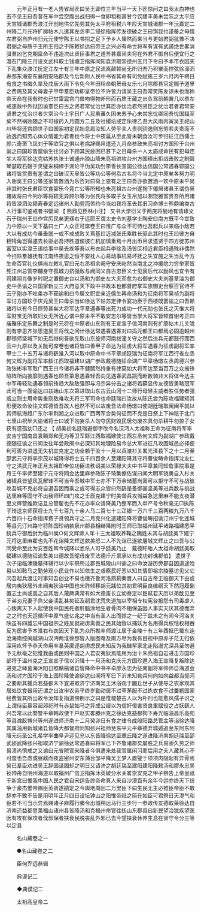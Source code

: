 <!-- { "loadSidebar": true } -->
　　元年正月有一老人告省局匠曰吴王即位三年当平一天下匠惊问之曰我太白神也去不见王曰吾昔在军中尝空腹出战归得一食即粗粝甚甘今饮膳丰美未尝忘之太平应天宣城诸郡吾渡江开创地供亿先劳其免太平府租税六年应天宣城诸郡一年沅嘉定二州降二月元将扩廓帖木儿遣其左丞李二侵徐指挥传友德破之王曰饵我也谨备之毋惰左君弼自庐州归元元使守陈王以书招之足下予乡人憣然而来当与更始君弼犹豫不决君弼之母质于王所王归之于陈敕徐达曰帝王之兴必有命世将军有谋有武遏绝世畧消弭羣凶乞克期禀命不违造次此贤臣事君之道吾甚嘉焉夫将在外君不御自后便宜行之澧石门降三月设文武科取士钱塘卫指挥同知袁洪取崇德州五月下令曰予本市衣因天下乱集众渡江抚定江左十有三年中原之民流离颠顿尚无所归吾乃积粟而控弦徐濠泗寿邳东海安东襄阳安陆郡及今后新附人民中书省其命有司免赋徭三岁六月丙午朔日有食之书晦久旱及戊辰大雨下令免今年田租命朝贺母女乐七月除郡县官定赐予道里之费赐及其父母妻子甲申羣臣劝即皇帝位不许皆力请吴王曰吾常笑陈友谅未也而称帝天命在我有时也已甘雷震宫门兽吻得物斧形而石质王藏之出负驾前朝置几以恭左戒遂赦中外狱囚谕羣臣曰古之贤君常忧治世其臣亦忧治君然贤臣之忧治君者君常安贤君之忧治世者世常治今土宇日广人民虽蕃久困未苏予心未尝忘忧卿同吾忧国辐至矣不然祸败随之不可捄药入月圆方二丘及社稷坛成定乐律乙丑大风雨丙寅吴王祀山川毕将还宫顾世子曰国家初定民始息肩汝知人劳乎夫人贵则骄逸则忘劳若夫贵而不骄逸而知劳心体众情能为君者也今将士中夜扈从至此皆未朝食汝可步归征江西儒士颜六奇萧飞凤刘于等欲官之俱以老病辞赐帛遣还九月命参政朱亮祖讨方国珍于台州谕之曰国珍皆窳偷生往讨必下顾其民疲困已甚下之日母杀一人太庙成命民有犯母连坐大将军徐达克姑苏执张士诚通州狼山降朱亮祖进攻台州方国瑛出拒战击败之制磬琴瑟取石磬于灵璧采桐梓于湖论平伪吴功封李善长宣国公徐达信国公常遇春鄂国公诸将皆赏赉有差谓之曰破汉灭吴皆公等功公等何忝古名将今当北定中原矣各努力明入谢吴王曰公等还家皆置酒为乐否对曰荷上恩有之王曰吾亦欲置酒一欢中原未平尚非其时张氏君臣饮食宴乐今竟亡公等所知也朱亮祖古台州遂狥下僊居诸县王谓伪吴诸故将曰今列尔等将较无异顾尔等为张氏将多取子女玉帛加以淛饶雅富贵吾所用诸将皆濠泗汝颍寿春定远诸州人勤劳而苦约今当如我将革去其旧习命博士熊鼎编类古人行事可鉴戒者书壁间 【 熊鼎见臣林小注】 又书大学衍义于两庑将甃地有请琢文石于瑞州王曰作宫厉民矣更琢右于远耶王谓太史令刘基学士陶安曰南方既平今宜致力中原以一天下基曰土广人众正可席卷王曰惟广与众不可恃也吾起兵以来临小敌若大以有成功今虽垂就一或不戒成败关焉基曰近减张氏乘胜长驱此其时也王曰彼方自相犄角岂得遽去长驱必吾持胜道俟彼亡机加慎重焉十月出币帛求遗贤于四方徙苏州富室以实濠王语给事中吴去疾等吾以布衣起兵李徐及汤皆叵相近君臣相遇殊非偶然今扫除羣雄抚有江南终夜思之恒不安枕人心易动事机易坏抚之失宜施之失当乱今方生命百官礼仪俱尚左敕礼官曰元右丞相余阙守安庆屹然当南北之冲援绝力穷举家皆死江州总管李黼身守孤城力抗强敌与阙同义自古忠臣义士见褒后代以励风也宜令有司建祠肖像岁时祀之置御史台以汤和为御史左大夫邓愈为右御史大夫刘基章溢为御史中丞谕之曰国家新立三大府总天下政中书政本也都督府掌军旅御史台察百官诗不云乎刚亦不吐柔亦不茹谕和曰今居文职宜亲近儒生再命汤和为征南将军吴祯为副将军讨方国珍于庆元吴王曰毋杀当如徐达下姑苏定律令宴功臣于西楼既罢谕之曰吾赖诸将以有今日顾劳甚矣大将军达平章遇春等出死力成功一代元勋也张氏之灭惟大将军财宝无所取妇女无所近心谓中原未平不敢安志尔等皆当学大将军皆顿首谢考正四庙雅乐定乐舞之制是时元将在中原者山东则有王宣宣子信河南则有扩廓帖木儿关陇则有李思齐张思道吴王将伐之问计徐达常遇春遇春对曰捣元都王曰都焉必固逾越州郡顿师坚城下如无后继何吾欲先取山东旋师河南拔潼关守之然后进兵元都鼓行而西云中九原以及关陇可席卷也诸将皆曰善甲子命达为征虏大将军遇春为征虏副将军率甲士二十五万与诸将繇淮入河以取中原命中书平章胡廷瑞为征南将军江西行省左丞何文辉为副将军率繇江西取福建以湖广参政戴德随征命湖广平章杨璟左丞周德兴参政张彬率军取广西王曰今诸将非不健鬬然持重有律莫如大将军达至当百万之众摧锋陷阵所向披靡则遇春也顾吾第患遇春轻吾向见遇春武昌跳而赴数骑非大将体今达主中军毋轻动遇春领前锋趋大敌敌强即与冯宗异分击之诸将若薛显传友德皆勇略冠军此可当一面谕达曰兹始山东次第进取山东古云山河十二师行毋轻主威者胜任势者强威立则士用命势重则敌难攻夫将三军司命也命廷瑞曰汝故从陈氏尝为陈攻福建知其形便故命汝往文辉德皆吾故人也然不可以故废吾法命杨璟曰使胡廷瑞取闽闽平就以其师航海趋广东尔率荆湘之众进取广西两军合势何征而不克是日祭上下神祇于北门七里山祝毕大谕诸将士曰城下勿妄杀人勿夺民财毁民居勿废农具勿杀耕牛勿掠子女获有遗孤幼□还之 【 胡美初名廷瑞避御字改今名汉沔人太祖称王命为征南将军率安吉宁国南昌袁贑滁和无为等卫军繇江西取福建使江西左丞何文辉为副湖广参政戴德随征谕之曰闻汝往年尝政闽中必深知其地理险易今总大军进征凡攻围城邑必择便利可否为进退无失机宜克定之功全赖于汝十一月以兵渡杉关畧光泽县下之十二月至邵武元守将李宗茂以城降得将士五千四百余人至建阳降其守将曹俊畴命指挥沈友仁守之洪武元年正月太祖即帝位功臣进秩诏美以荣禄大夫中书平章兼同知詹事院事是月壬午率师至建宁元守将同佥达里麻参政陈子琦集僚佐谋曰闻大明军骁勇自入杉关诸镇兵皆望风瓦解锋不可当今吾城中军士亦不下万余储蓄尚富可以拒守不可与战彼攻吾城不克必将自退吾因而乘之或可得志众皆曰然繇是备御甚坚美等进兵数与挑战达里麻等固守不出我师环四门攻之壬辰克建宁时美督兵攻城益急达里麻不能支夜潜至文辉营维款诘旦总管翟也先不花亦率众请降美乃整军而入申严号令秋毫无□执陈子琦送京师获将士九千七百九十余人马二百七十三疋银一万六千三百两粮九万八千六百四十石命指挥费子贤领兵守之二月克兴化遣建阳降将曹俊畴招谕汀州宁化连城等县元汀州路守将陈国珍纳款泉州郡县相继降附时王师已取福州延平诸路福建悉平统兵守御后封为临川侯○何文辉滁人年十三太祖取养鞠之赐姓未其与胡廷美下建宁元将达里麻翟也先不花诣降文辉送款美怒二人不先诣已遂欲屠城文辉止之曰吾与公同受命至此为安百姓耳今城降以忿杀人可乎廷美乃止　戴德盱眙人太祖命胡廷美取福建以德随征谕堥美曰德故吾昵毋废军法德斤斤禀承以有成功封谯郡伯】 遣世子次子诣临濠陵墓择辅行以少牢祭所过郡邑城隍山川谕之曰命汝游历旁郡县因道途险易以知鞍马之勤劳观小民业作以知依生之艰察民好恶以知其情即祖宗陵墓访见父它问吾起兵渡江时事知吾创业不易也檄齐鲁河洛燕蓟秦晋人曰自古帝王临御天下由或居内夷狄居外未闻夷狄治中国也宋祚倾移胡元践位其初君明臣良维纲天下然冠履倒置志士尚或羞之自其后人蔑厥典常有如大德废长立幼泰定以臣弒君天历以弟酖见至于弟刃兄妻子烝父妾渎乱甚矣延及嗣君沈荒失道加以宰相专权宪台报怨有司毒虐人心叛离天下人起使我中国民死者肝脑涂地生者骨肉不相保虽因人事实天厌其德而弃之之时也天运循环中原气盛亿兆之中当有圣人出而捄之一纪于兹未之有闻今河洛关陕虽有四雄忘中国祖宗之姓反就胡虏禽兽之民其始皆以捕妖为名用得兵权怙权相吞反为民害予本淮右布衣因天下乱为众所推率师渡江居于金陵十有三年西抵巴蜀东连沧海南控闽越湖山汉沔两淮徐邳皆入版图奄及南方尽为我有目视中原赤子茫无归依深用疚怀予恭天命用率羣英廓逐胡虏虑民未知反为我雠挈家北走陷溺尤深兵至勿避予无秋毫之犯惟我由或民则中国之人君安夷狄焉能用为治十朱亮祖自岩进击方国珍部将于温州克之王宣宣子信以沂降十一月汤和克庆元方国珍遁入海王宣降复叛除达进克之峄莒海沐阳日照贑榆诸县皆降命中书平卓廖永忠为征南副将军帅师自海道会汤和讨方国珍于海上国珍降使谕徐达曰闻将军巳下沂未知勒兵何向如向益都当扼河之要断其援兵若益都未下宜进取济宁济南吴王沐浴观于圜丘世子从使导之农家观其居处饮食器用还谓之曰汝审农劳乎终岁勤动居不过草茅服不过练衣食不过羹粝国家经费皆其所出故令汝知复指道傍荆示之曰是惟榎楚古人以为朴刑也能愈风孺子识之上谓侍臣慕容超郊祀时有赤鼠如马之异成公绥以为信奸佞害贤良重赋役之占妖繇人兴吾常以此警警平章韩政使千户赵实畧滕州克之徐达克益都狥下寿光临淄昌乐高苑等县潍胶博兴等州遂进师济南十二月癸卯日有食之律令成般阳路总管主等诣徐达降其属淄用新城诸县皆降大都督府同知张兴祖师至东平元平章德弃城遁追至东阿东阿降元衍圣公孔希学率曲阜尹迎见兖以东皆降徐达至章丘降之遂进降济南胡廷瑞至邵武邵武降张兴祖取济宁谕徐达常遇春曰将军已下齐鲁诸郡矣屡胜之兵易骄久劳之师易溃尚慎戒之又谕曰元省院官来降者今俱遣来处我官属闲习而后用之夫人藏其心不可度也吾虑或昼敌而夜盗密州安东蒲台邹平降吴王梦人置璧于项项肉隐起有异骨焉癸已羣臣劝进吴王辞固请固却之明日又请许之胡廷瑞至建阳建阳降敕汤和廖永忠吴祯帅舟自明州海道以取福州广信卫指挥沐英破分水关畧崇安克之甲子祭告上帝皇祇于新宫曰惟我中国人民之君自宋运告终帝命真人来自沙漠百有余年今运亦终天下纷争于豪杰惟帝赐臣英贤遂勘定之今舆地周回二万里臣下曰生民无主必推臣帝臣不敢辞亦不敢不告是用明年正月四日设坛钟山之阳惟帝祇之简在如臣可君祭日天澄气和臣若不可当示异焉赐诸子麻履行縢令出城稍远马行三步行一参政传友德取莱徐达自济南还益都登莱福山诸州县皆降汤和克福州命官往抚山东郡县曰新民望治犹疾望医医有攻有保攻者伐邪保者扶衰民脱丧乱外邪已去今望扶衰休养生息在贤守令分三等以定县 

　　名山藏卷之一 

　　●名山藏卷之二 

　　臣何乔远恭辑 

　　典谟记二 

　　◆典谟记二 

　　太祖高皇帝二 

